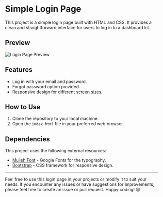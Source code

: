 # Simple Login Page
This project is a simple login page built with HTML and CSS. It provides a clean and straightforward interface for users to log in to a dashboard kit.

## Preview
![Login Page Preview](https://i.ibb.co/SXS7J6y/simple-login-page-preview.png)

## Features
- Log in with your email and password.
- Forgot password option provided.
- Responsive design for different screen sizes.

## How to Use
1. Clone the repository to your local machine.
2. Open the `index.html` file in your preferred web browser.

## Dependencies
This project uses the following external resources:

- [Mulish Font](https://fonts.google.com/specimen/Mulish) - Google Fonts for the typography.
- [Bootstrap](https://getbootstrap.com/) - CSS framework for responsive design.

---

Feel free to use this login page in your projects or modify it to suit your needs. If you encounter any issues or have suggestions for improvements, please feel free to create an issue or pull request. Happy coding! 😄
